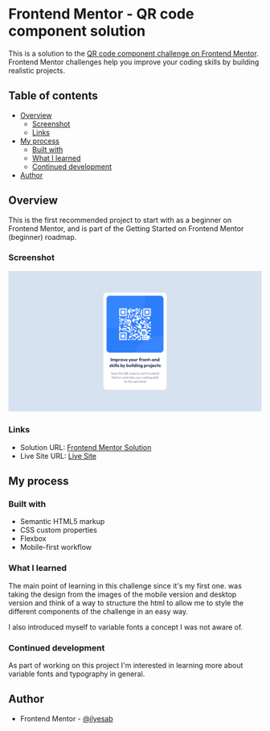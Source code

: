 # Frontend Mentor - QR code component solution

This is a solution to the [QR code component challenge on Frontend Mentor](https://www.frontendmentor.io/challenges/qr-code-component-iux_sIO_H). Frontend Mentor challenges help you improve your coding skills by building realistic projects. 

## Table of contents

- [Overview](#overview)
  - [Screenshot](#screenshot)
  - [Links](#links)
- [My process](#my-process)
  - [Built with](#built-with)
  - [What I learned](#what-i-learned)
  - [Continued development](#continued-development)
- [Author](#author)

## Overview

This is the first recommended project to start with as a beginner on Frontend Mentor, and is part of the
Getting Started on Frontend Mentor (beginner) roadmap.

### Screenshot

![QR code component desktop version screenshot](./screenshot.png)

### Links
- Solution URL: [Frontend Mentor Solution](https://www.frontendmentor.io/solutions/mobilefirst-solution-using-css-flexbox-and-media-queris-kzA5hCiALD)
- Live Site URL: [Live Site](https://frontendmentor-ilyesab.github.io/qr-code-component/)

## My process

### Built with

- Semantic HTML5 markup
- CSS custom properties
- Flexbox
- Mobile-first workflow

### What I learned

The main point of learning in this challenge since it's my first one. was taking the design from the images of the mobile version and desktop version and think of a way to structure the html to allow me to style the different components of the challenge in an easy way.

I also introduced myself to variable fonts a concept I was not aware of.

### Continued development

As part of working on this project I'm interested in learning more about variable fonts and typography in general.

## Author

- Frontend Mentor - [@ilyesab](https://www.frontendmentor.io/profile/ilyesab)

